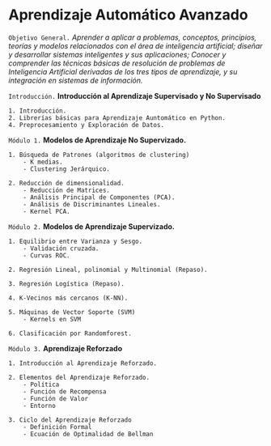 # Aprendizaje Automático Avanzado


`Objetivo General.` *Aprender a aplicar a problemas, conceptos, principios, teorías y modelos relacionados con el área de inteligencia artificial; diseñar y desarrollar sistemas inteligentes y sus aplicaciones; Conocer y comprender las técnicas básicas de resolución de problemas de Inteligencia Artificial derivadas de los tres tipos de aprendizaje, y su integración en 
sistemas de información.*

`Introducción.` **Introducción al Aprendizaje Supervisado y No Supervisado**

    1. Introducción. 
    2. Librerías básicas para Aprendizaje Auntomático en Python.
    4. Preprocesamiento y Exploración de Datos.
        
`Módulo 1.` **Modelos de Aprendizaje No Supervizado.**

    1. Búsqueda de Patrones (algoritmos de clustering) 
        - K medias.
        - Clustering Jerárquico.
        
    2. Reducción de dimensionalidad.
        - Reducción de Matrices.
        - Análisis Principal de Componentes (PCA).
        - Análisis de Discriminantes Lineales.
        - Kernel PCA.
        
            
   

`Módulo 2.` **Modelos de Aprendizaje Supervizado.**
    
    1. Equilibrio entre Varianza y Sesgo.
        - Validación cruzada.
        - Curvas ROC.
    
    2. Regresión Lineal, polinomial y Multinomial (Repaso).       
    
    3. Regresión Logística (Repaso).       
   
    4. K-Vecinos más cercanos (K-NN).
        
    5. Máquinas de Vector Soporte (SVM)
        - Kernels en SVM
        
    6. Clasificación por Randomforest.


`Módulo 3.` **Aprendizaje Reforzado**
    
    1. Introducción al Aprendizaje Reforzado.
    
    2. Elementos del Aprendizaje Reforzado.
        - Política
        - Función de Recompensa
        - Función de Valor
        - Entorno
        
    3. Ciclo del Aprendizaje Reforzado
        - Definición Formal
        - Ecuación de Optimalidad de Bellman
    
    
    